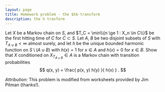 ```yaml
---
layout: page
title: Homework problem - the $h$-transform
description: the h tranform
---
```



Let $X$ be a Markov chain on $S$,
and $T_C = \min\\{n \ge 1 : X_n \in C\\}$ be the first hitting time of $C$ for $C \subset S$.
Let $A$, $B$ be two disjoint subsets of $S$
with $T_{A \cup B} < \infty$ almost surely,
and let $h$ be the unique bounded harmonic function on $S \setminus (A \cup B)$
with $h(x) = 1$ for $x \in A$ and $h(x) = 0$ for $x \in B$.
Show that $X$ conditioned on $X_{T_{A \cup B}} \in A$
is a Markov chain with transition probabilities
$$
 q(x, y) = \frac{ p(x, y) h(y) }{ h(x) } .
$$

*Attribution:* This problem is modified from worksheets provided by Jim Pitman (thanks!).
